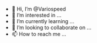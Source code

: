 - 👋 Hi, I’m @Variospeed
- 👀 I’m interested in ...
- 🌱 I’m currently learning ...
- 💞️ I’m looking to collaborate on ...
- 📫 How to reach me ...

<!---
Variospeed/Variospeed is a ✨ special ✨ repository because its `README.md` (this file) appears on your GitHub profile.
You can click the Preview link to take a look at your changes.
--->
